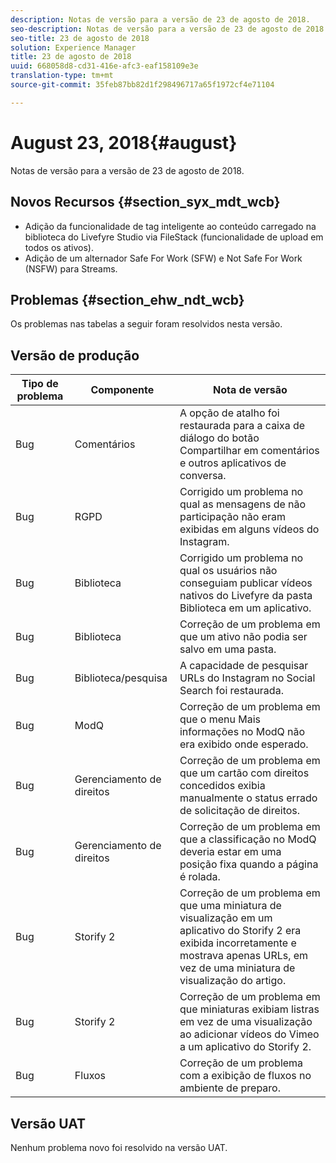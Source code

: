 ```yaml
---
description: Notas de versão para a versão de 23 de agosto de 2018.
seo-description: Notas de versão para a versão de 23 de agosto de 2018.
seo-title: 23 de agosto de 2018
solution: Experience Manager
title: 23 de agosto de 2018
uuid: 668058d8-cd31-416e-afc3-eaf158109e3e
translation-type: tm+mt
source-git-commit: 35feb87bb82d1f298496717a65f1972cf4e71104

---
```



# August 23, 2018{#august}

Notas de versão para a versão de 23 de agosto de 2018.

## Novos Recursos {#section_syx_mdt_wcb}

* Adição da funcionalidade de tag inteligente ao conteúdo carregado na biblioteca do Livefyre Studio via FileStack (funcionalidade de upload em todos os ativos).
* Adição de um alternador Safe For Work (SFW) e Not Safe For Work (NSFW) para Streams.

## Problemas {#section_ehw_ndt_wcb}

Os problemas nas tabelas a seguir foram resolvidos nesta versão.

## Versão de produção

| **Tipo de problema** | **Componente** | **Nota de versão** |
|---|---|---|
| Bug | Comentários | A opção de atalho foi restaurada para a caixa de diálogo do botão Compartilhar em comentários e outros aplicativos de conversa. |
| Bug | RGPD | Corrigido um problema no qual as mensagens de não participação não eram exibidas em alguns vídeos do Instagram. |
| Bug | Biblioteca | Corrigido um problema no qual os usuários não conseguiam publicar vídeos nativos do Livefyre da pasta Biblioteca em um aplicativo. |
| Bug | Biblioteca | Correção de um problema em que um ativo não podia ser salvo em uma pasta. |
| Bug | Biblioteca/pesquisa | A capacidade de pesquisar URLs do Instagram no Social Search foi restaurada. |
| Bug | ModQ | Correção de um problema em que o menu Mais informações no ModQ não era exibido onde esperado. |
| Bug | Gerenciamento de direitos | Correção de um problema em que um cartão com direitos concedidos exibia manualmente o status errado de solicitação de direitos. |
| Bug | Gerenciamento de direitos | Correção de um problema em que a classificação no ModQ deveria estar em uma posição fixa quando a página é rolada. |
| Bug | Storify 2 | Correção de um problema em que uma miniatura de visualização em um aplicativo do Storify 2 era exibida incorretamente e mostrava apenas URLs, em vez de uma miniatura de visualização do artigo. |
| Bug | Storify 2 | Correção de um problema em que miniaturas exibiam listras em vez de uma visualização ao adicionar vídeos do Vimeo a um aplicativo do Storify 2. |
| Bug | Fluxos | Correção de um problema com a exibição de fluxos no ambiente de preparo. |

## Versão UAT

Nenhum problema novo foi resolvido na versão UAT.
